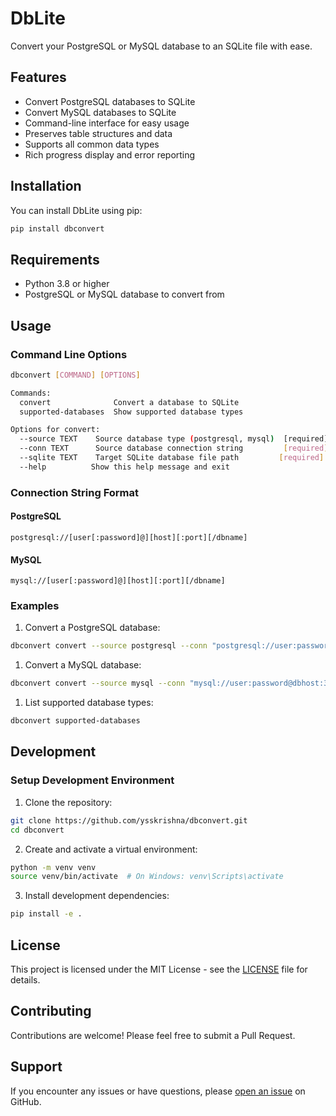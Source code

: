 # DbLite

Convert your PostgreSQL or MySQL database to an SQLite file with ease.

## Features

- Convert PostgreSQL databases to SQLite
- Convert MySQL databases to SQLite
- Command-line interface for easy usage
- Preserves table structures and data
- Supports all common data types
- Rich progress display and error reporting

## Installation

You can install DbLite using pip:

```bash
pip install dbconvert
```

## Requirements

- Python 3.8 or higher
- PostgreSQL or MySQL database to convert from

## Usage

### Command Line Options

```bash
dbconvert [COMMAND] [OPTIONS]

Commands:
  convert              Convert a database to SQLite
  supported-databases  Show supported database types

Options for convert:
  --source TEXT    Source database type (postgresql, mysql)  [required]
  --conn TEXT      Source database connection string         [required]
  --sqlite TEXT    Target SQLite database file path         [required]
  --help          Show this help message and exit
```

### Connection String Format

#### PostgreSQL
```
postgresql://[user[:password]@][host][:port][/dbname]
```

#### MySQL
```
mysql://[user[:password]@][host][:port][/dbname]
```

### Examples

1. Convert a PostgreSQL database:
```bash
dbconvert convert --source postgresql --conn "postgresql://user:password@dbhost:5432/mydb" --sqlite mydb.sqlite
```

1. Convert a MySQL database:
```bash
dbconvert convert --source mysql --conn "mysql://user:password@dbhost:3306/production" --sqlite prod_backup.sqlite
```

1. List supported database types:
```bash
dbconvert supported-databases
```

## Development

### Setup Development Environment

1. Clone the repository:
```bash
git clone https://github.com/ysskrishna/dbconvert.git
cd dbconvert
```

2. Create and activate a virtual environment:
```bash
python -m venv venv
source venv/bin/activate  # On Windows: venv\Scripts\activate
```

3. Install development dependencies:
```bash
pip install -e .
```

## License

This project is licensed under the MIT License - see the [LICENSE](LICENSE) file for details.

## Contributing

Contributions are welcome! Please feel free to submit a Pull Request.

## Support

If you encounter any issues or have questions, please [open an issue](https://github.com/ysskrishna/dbconvert/issues) on GitHub.  